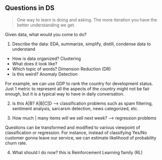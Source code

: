 Questions in DS
-----

> One way to learn is doing and asking. The more iteration you have the better understanding we get.

Given data, what would you come to do?

1. Describe the data: EDA, summarize, simplify, distill, condense data to understand

- How is data organized? Clustering
- What does it look like? 
- Which topic of words? Dimension Reduction (DR)
- Is this weird? Anomaly Detection

For example, we can use GDP to rank the country for development status. Just 1 metric to represent all the aspects of the country might not be fair enough, but it is a typical way to have in daily conversation.


2. Is this A|B? A|B|C|D --> classification problems such as spam filtering, sentiment analysis, sarcarsm detection, news categorized, etc.


3. How much | many items will we sell next week? --> regression problems

Questions can be transformed and modified to various viewpoint of classification or regression. For instance, instead of classifying Yes/No customer gonna leave our service, we can estimate likelihood of probability churn rate.

4. What should I do now? this is Reinforcement Learning family (RL)



